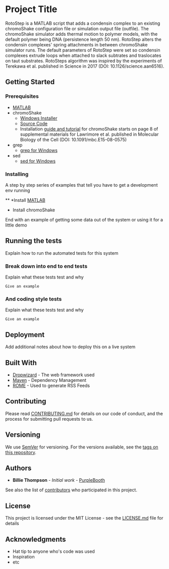 # Project Title

RotoStep is a MATLAB script that adds a condensin complex to an existing chromoShake configuration file or simulation output file (outfile). The chromoShake simulator adds thermal motion to polymer models, with the default polymer being DNA (persistence length 50 nm). RotoStep alters the condensin complexes' spring attachments in between chromoShake simulator runs. The default parameters of RotoStep were set so condensin complexes extrude loops when attached to slack subtrates and traslocates on taut substrates. RotoSteps algorithm was inspired by the experiments of Terekawa et al. published in Science in 2017 (DOI: 10.1126/science.aan6516).

## Getting Started

### Prerequisites

* [MATLAB](https://www.mathworks.com/downloads/)
* chromoShake
  * [Windows Installer](http://bloomlab.web.unc.edu/files/2016/01/chromoShake_1_2_0.zip)
  * [Source Code](http://bloomlab.web.unc.edu/files/2016/01/Source_code.zip)
  * Installation [guide and tutorial](http://www.molbiolcell.org/content/suppl/2015/11/02/mbc.E15-08-0575v1.DC1/Chromoshake_Supplemental_information_FINAL_updated_03232016.pdf) for chromoShake starts on page 8 of supplemental materials for Lawrimore et al. published in Molecular Biology of the Cell (DOI: 10.1091/mbc.E15-08-0575)
* grep
  * [grep for Windows](http://gnuwin32.sourceforge.net/packages/grep.htm)
* sed
  * [sed for Windows](http://gnuwin32.sourceforge.net/packages/sed.htm)

### Installing

A step by step series of examples that tell you have to get a development env running

** *Install [MATLAB](https://www.mathworks.com/downloads/)
* Install chromoShake


End with an example of getting some data out of the system or using it for a little demo

## Running the tests

Explain how to run the automated tests for this system

### Break down into end to end tests

Explain what these tests test and why

```
Give an example
```

### And coding style tests

Explain what these tests test and why

```
Give an example
```

## Deployment

Add additional notes about how to deploy this on a live system

## Built With

* [Dropwizard](http://www.dropwizard.io/1.0.2/docs/) - The web framework used
* [Maven](https://maven.apache.org/) - Dependency Management
* [ROME](https://rometools.github.io/rome/) - Used to generate RSS Feeds

## Contributing

Please read [CONTRIBUTING.md](https://gist.github.com/PurpleBooth/b24679402957c63ec426) for details on our code of conduct, and the process for submitting pull requests to us.

## Versioning

We use [SemVer](http://semver.org/) for versioning. For the versions available, see the [tags on this repository](https://github.com/your/project/tags). 

## Authors

* **Billie Thompson** - *Initial work* - [PurpleBooth](https://github.com/PurpleBooth)

See also the list of [contributors](https://github.com/your/project/contributors) who participated in this project.

## License

This project is licensed under the MIT License - see the [LICENSE.md](LICENSE.md) file for details

## Acknowledgments

* Hat tip to anyone who's code was used
* Inspiration
* etc
